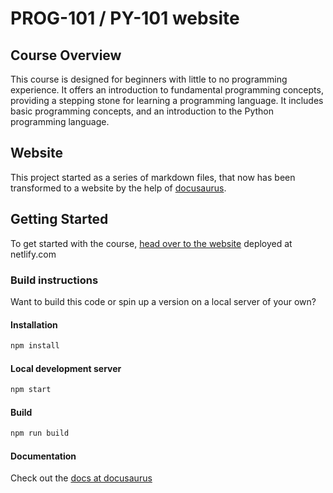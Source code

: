 # PROG-101 / PY-101 website

## Course Overview

This course is designed for beginners with little to no programming experience. It offers an introduction to fundamental programming concepts, providing a stepping stone for learning a programming language. It includes basic programming concepts, and an introduction to the Python programming language.

## Website

This project started as a series of markdown files, that now has been transformed to a website by the help of [docusaurus](https://docusaurus.io/). 

## Getting Started

To get started with the course, [head over to the website](https://sps-prog101.netlify.app/) deployed at netlify.com 

### Build instructions

Want to build this code or spin up a version on a local server of your own? 

#### Installation
```bash
npm install
```

#### Local development server
```bash
npm start
```

#### Build

```bash
npm run build
```

#### Documentation

Check out the [docs at docusaurus](https://docusaurus.io/docs)
